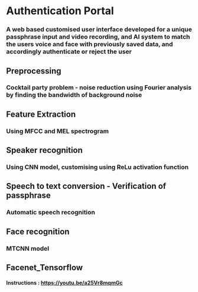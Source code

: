 # Authentication Portal 
### A web based customised user interface developed for a unique passphrase input and video recording, and AI system to match the users voice and face with previously saved data, and accordingly authenticate or reject the user

## Preprocessing 
### Cocktail party problem - noise reduction using Fourier analysis by finding the bandwidth of background noise
## Feature Extraction 
### Using MFCC and MEL spectrogram
## Speaker recognition 
### Using CNN model, customising using ReLu activation function
## Speech to text conversion - Verification of passphrase
### Automatic speech recognition 
## Face recognition
### MTCNN model 
## Facenet_Tensorflow
#### Instructions : https://youtu.be/a25Vr8mqmGc
